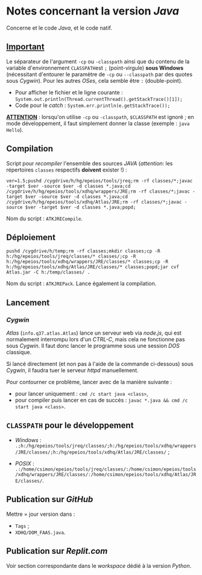 # Notes concernant la version *Java*

Concerne et le code *Java*, et le code natif.

## <u>Important</u>

Le séparateur de l'argument `-cp`  ou `-classpath` ainsi que du contenu de la variable d'environnement `CLASSPATH`est `;` (point-virgule) **sous Windows** (nécessitant d'entourer le paramètre de `-cp` ou `--classpath` par des quotes sous *Cygwin*).
Pour les autres *OSes*, cela semble être `:` (double-point).

- Pour afficher le fichier et le ligne courante : `System.out.println(Thread.currentThread().getStackTrace()[1]);`
- Code pour le *catch* : `System.err.println(e.getStackTrace());` 

<u>**ATTENTION**</u>  : lorsqu'on utilise `-cp` ou `-classpath`, `$CLASSPATH` est ignoré ; en mode développement, il faut simplement donner la classe (exemple  : `java Hello`).

## Compilation

Script pour *recompiler* l'ensemble des sources *JAVA* (*attention*: les répertoires `classes` respectifs **doivent** exister !) :

`ver=1.5;pushd /cygdrive/h/hg/epeios/tools/jreq;rm -rf classes/*;javac -target $ver -source $ver -d classes *.java;cd /cygdrive/h/hg/epeios/tools/xdhq/wrappers/JRE;rm -rf classes/*;javac -target $ver -source $ver -d classes *.java;cd /cygdrive/h/hg/epeios/tools/xdhq/Atlas/JRE;rm -rf classes/*;javac -source $ver -target $ver -d classes *.java;popd;`

Nom du script : `ATKJRECompile`.

## Déploiement

`pushd /cygdrive/h/temp;rm -rf classes;mkdir classes;cp -R h:/hg/epeios/tools/jreq/classes/* classes/;cp -R h:/hg/epeios/tools/xdhq/wrappers/JRE/classes/* classes;cp -R h:/hg/epeios/tools/xdhq/Atlas/JRE/classes/* classes;popd;jar cvf Atlas.jar -C h:/temp/classes/ .` 

Nom du script : `ATKJREPack`. Lance également la compilation.

## Lancement

### *Cygwin*

*Atlas* (`info.q37.atlas.Atlas`) lance un serveur web via *node.js*, qui est normalement interrompu lors d'un *CTRL-C*, mais cela ne fonctionne pas sous *Cygwin*. Il faut donc lancer le programme sous une session *DOS* classique.

Si lancé directement (et non pas à l'aide de la commande ci-dessous) sous *Cygwin*, il faudra tuer le serveur *httpd* manuellement.

Pour contourner ce problème, lancer avec de la manière suivante :

- pour lancer uniquement : `cmd /c start java <class>`,
- pour compiler puis lancer en cas de succés : `javac *.java && cmd /c start java <class>`.

## `CLASSPATH` pour le développement

- *Windows*  : `.;h:/hg/epeios/tools/jreq/classes/;h:/hg/epeios/tools/xdhq/wrappers/JRE/classes/;h:/hg/epeios/tools/xdhq/Atlas/JRE/classes/`  ;

- *POSIX*  : `.:/home/csimon/epeios/tools/jreq/classes/:/home/csimon/epeios/tools/xdhq/wrappers/JRE/classes/:/home/csimon/epeios/tools/xdhq/Atlas/JRE/classes/`.

## Publication sur *GitHub*

Mettre = jour version dans :
- `Tags` ;
- `XDHQ/DOM_FAAS.java`.

## Publication sur *Replit.com*

Voir section correspondante dans le *workspace* dédié à la version *Python*.
